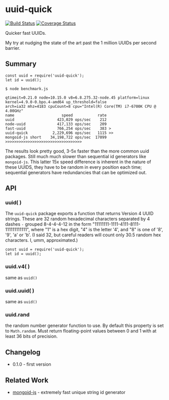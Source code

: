 uuid-quick
==========
[![Build Status](https://api.travis-ci.org/andrasq/node-uuid-quick.svg?branch=master)](https://travis-ci.org/andrasq/node-uuid-quick?branch=master)
[![Coverage Status](https://coveralls.io/repos/github/andrasq/node-uuid-quick/badge.svg?branch=master)](https://coveralls.io/github/andrasq/node-uuid-quick?branch=master)

Quicker fast UUIDs.

My try at nudging the state of the art past the 1 million UUIDs per second barrier.


Summary
-------

    const uuid = require('uuid-quick');
    let id = uuid();

    $ node benchmark.js

    qtimeit=0.21.0 node=10.15.0 v8=6.8.275.32-node.45 platform=linux kernel=4.9.0-0.bpo.4-amd64 up_threshold=false
    arch=ia32 mhz=4183 cpuCount=8 cpu="Intel(R) Core(TM) i7-6700K CPU @ 4.00GHz"
    name                     speed           rate
    uuid                   423,029 ops/sec    212
    node-uuid              417,133 ops/sec    209
    fast-uuid              766,254 ops/sec    383 >
    uuid-quick           2,229,696 ops/sec   1115 >>
    mongoid-js short    34,198,722 ops/sec  17099 >>>>>>>>>>>>>>>>>>>>>>>>>>>>>>>>>>

The results look pretty good, 3-5x faster than the more common uuid packages.  Still much much
slower than sequential id generators like `mongoid-js`.  This latter 15x speed difference is
inherent in the nature of these UUIDS, they have to be random in every position each time;
sequential generators have redundancies that can be optimized out.


API
---

### uuid( )

The `uuid-quick` package exports a function that returns Version 4 UUID strings.  These are 32
random hexadecimal characters separated by 4 dashes `-` grouped 8-4-4-4-12 in the form
"11111111-1111-4111-8111-111111111111", where "1" is a hex digit, "4" is the letter '4', and "8"
is one of '8', '9', 'a' or 'b'.  (I said 32, but careful readers will count only 30.5 random hex
characters. I, umm, approximated.)

    const uuid = require('uuid-quick');
    let id = uuid();

### uuid.v4( )

same as `uuid()`

### uuid.uuid( )

same as `uuid()`

### uuid.rand

the random number generator function to use.  By default this property is set to `Math.random`.
Must return floating-point values between 0 and 1 with at least 36 bits of precision.


Changelog
---------

- 0.1.0 - first version


Related Work
------------

- [mongoid-js](https://npmjs.com/package/mongoid-js) - extremely fast unique string id generator
